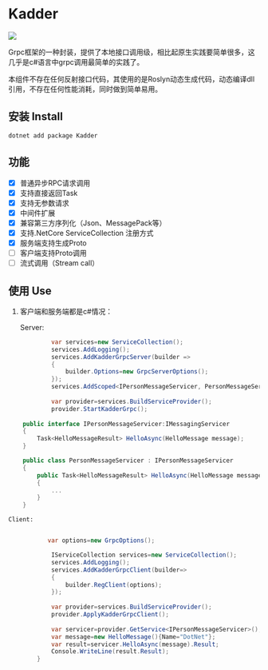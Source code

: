 Kadder
=============================
[![](https://api.travis-ci.org/felixwan-git/Kadder.svg?branch=master)](https://www.travis-ci.org/felixwan-git/Kadder)

   Grpc框架的一种封装，提供了本地接口调用级，相比起原生实践要简单很多，这几乎是c#语言中grpc调用最简单的实践了。

   本组件不存在任何反射接口代码，其使用的是Roslyn动态生成代码，动态编译dll引用，不存在任何性能消耗，同时做到简单易用。

## 安装 Install
  ```
  dotnet add package Kadder
  ```

## 功能

- [x] 普通异步RPC请求调用
- [x] 支持直接返回Task
- [x] 支持无参数请求
- [x] 中间件扩展
- [x] 兼容第三方序列化（Json、MessagePack等）
- [x] 支持.NetCore ServiceCollection 注册方式
- [x] 服务端支持生成Proto
- [ ] 客户端支持Proto调用
- [ ] 流式调用（Stream call）

## 使用 Use

1. 客户端和服务端都是c#情况：

   Server:   

```csharp  
            var services=new ServiceCollection();
            services.AddLogging();
            services.AddKadderGrpcServer(builder =>
            {
                builder.Options=new GrpcServerOptions();
            });
            services.AddScoped<IPersonMessageServicer, PersonMessageServicer>();
            
            var provider=services.BuildServiceProvider();
            provider.StartKadderGrpc();
    
    public interface IPersonMessageServicer:IMessagingServicer
    {
        Task<HelloMessageResult> HelloAsync(HelloMessage message);
    }

    public class PersonMessageServicer : IPersonMessageServicer
    {
        public Task<HelloMessageResult> HelloAsync(HelloMessage message)
        {
            ...
        }
    }
```
    Client:
```csharp

           var options=new GrpcOptions();

            IServiceCollection services=new ServiceCollection();
            services.AddLogging();
            services.AddKadderGrpcClient(builder=>
            {
                builder.RegClient(options);
            });
            
            var provider=services.BuildServiceProvider();
            provider.ApplyKadderGrpcClient();
            
            var servicer=provider.GetService<IPersonMessageServicer>();
            var message=new HelloMessage(){Name="DotNet"};
            var result=servicer.HelloAsync(message).Result;
            Console.WriteLine(result.Result);
        }
```


